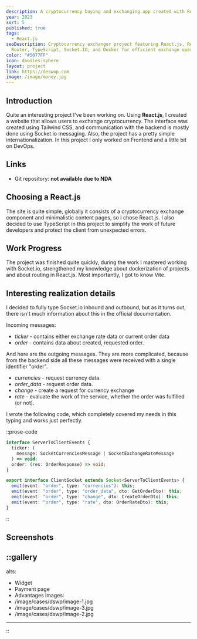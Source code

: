 ```yaml
---
description: A cryptocurrency buying and exchanging app created with React.js and Socket.IO.
year: 2023
sort: 5
published: true
tags:
  - React.js
seoDescription: Cryptocurrency exchanger project featuring React.js, React
  Router, TypeScript, Socket.IO, and Docker for efficient exchange operations.
color: "#5077FF"
icon: doodles:sphere
layout: project
link: https://deswop.com
image: /image/money.jpg
---
```


## Introduction

Quite an interesting project I've been working on. Using **React.js**, I created a website that allows users to exchange cryptocurrency. The interface was created using Tailwind CSS, and communication with the backend is mostly done using Socket.io messaging. Also, the project has a pretty simple internationalization. In this project I only worked on Frontend and a little bit on DevOps.

## Links

- Git repository: **not available due to NDA**

## Choosing a React.js

The site is quite simple, globally it consists of a cryptocurrency exchange component and minimalistic content pages, so I chose React.js. I also decided to use TypeScript in this project to simplify the work of future developers and protect the client from unexpected errors.

## Work Progress

The project was finished quite quickly, during the work I mastered working with Socket.io, strengthened my knowledge about dockerization of projects and about routing in React.js. Most importantly, I got to know Vite.

## Interesting realization details

I decided to fully type Socket.io inbound and outbound, but as it turns out, there isn't much information about this in the official documentation.

Incoming messages:

- *ticker* - contains either exchange rate data or current order data
- *order* - contains data about created, requested order.

And here are the outgoing messages. They are more complicated, because from the backend side all these messages were received with a single identifier "order".

- *currencies* - request currency data.
- *order\_data* - request order data.
- *change* - create a request for currency exchange
- *rate* - evaluate the work of the service, whether the order was fulfilled (or not).

I wrote the following code, which completely covered my needs in this typing and works just perfectly.

::prose-code
```ts
interface ServerToClientEvents {
  ticker: (
    message: SocketCurrenciesMessage | SocketExchangeRateMessage
  ) => void;
  order: (res: OrderResponse) => void;
}

export interface ClientSocket extends Socket<ServerToClientEvents> {
  emit(event: "order", type: "currencies"): this;
  emit(event: "order", type: "order_data", dto: GetOrderDto): this;
  emit(event: "order", type: "change", dto: CreateOrderDto): this;
  emit(event: "order", type: "rate", dto: OrderRateDto): this;
}
```
::

## Screenshots

::gallery
---
alts:
  - Widget
  - Payment page
  - Advantages
images:
  - /image/cases/dswp/image-1.jpg
  - /image/cases/dswp/image-3.jpg
  - /image/cases/dswp/image-2.jpg
---
::
